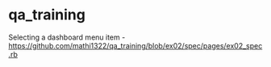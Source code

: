 # qa_training
Selecting a dashboard menu item - https://github.com/mathi1322/qa_training/blob/ex02/spec/pages/ex02_spec.rb
